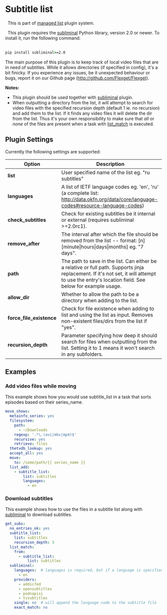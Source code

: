 # Subtitle list
<div class="alert alert-success" role="info">
  
  <span class="glyphicon glyphicon glyphicon-cog"></span>
  &nbsp; This is part of [managed list](/Plugins/List) plugin system.
</div>

<div class="alert alert-info" role="alert">
  <span class="glyphicon glyphicon glyphicon-download-alt"></span>
  &nbsp;
This plugin requires the <a href="http://subliminal.readthedocs.io/">subliminal</a> Python library, version 2.0 or newer. To install it, run the following command:
<br/><br/>

```cmd
pip install subliminal>=2.0
```
</div>

The main purpose of this plugin is to keep track of local video files that are in need of subtitles. While it allows directories (if specified in config), it's a bit finicky. If you experience any issues, be it unexpected behaviour or bugs, report it on our Github page (http://github.com/Flexget/Flexget).
  

**Notes:** 

 * This plugin should be used together with [subliminal](/Plugins/subliminal) plugin.
 * When outputting a directory from the list, it will attempt to search for video files with the specified recursion depth (default 1 ie. no recursion) and add them to the list. If it finds any video files it will delete the dir from the list. Thus it's your own responsibility to make sure that *all* or *none* of the files are present when a task with [list_match](/Plugins/List/list_match) is executed.

## Plugin Settings
Currently the following settings are supported:

|  Option  |  Description  |
| --- | --- |
| **list** | User specified name of the list eg. "ru subtitles" |
| **languages** | A list of IETF language codes eg. 'en', 'ru' (a complete list: http://data.okfn.org/data/core/language-codes#resource-language-codes) |
| **check_subtitles** | Check for existing subtitles be it internal or external (requires subliminal >=2.0rc1). |
| **remove_after** | The interval after which the file should be removed from the list -- format: [n][minute&#124;hours&#124;days&#124;months] eg. "7 days". |
| **path** | The path to save in the list. Can either be a relative or full path. Supports jinja replacement. If it's not set, it will attempt to use the entry's location field. See below for example usage. |
| **allow_dir** | Whether to allow the path to be a directory when adding to the list. |
| **force_file_existence** | Check for file existence when adding to list and using the list as input. Removes non-existent files/dirs from the list if "yes". |
| **recursion_depth** | Parameter specifying how deep it should search for files when outputting from the list. Setting it to 1 means it won't search in any subfolders. |

## Examples

### Add video files while moving
This example shows how you would use subtitle_list in a task that sorts episodes based on their series_name.

```yaml
move_shows:
  metainfo_series: yes 
  filesystem:
    path:
      - ~/Downloads
    regexp: '.*\.(avi|mkv|mp4)$'
    recursive: yes
    retrieve: files
  thetvdb_lookup: yes
  accept_all: yes
  move:
    to: /some/path/{{ series_name }}
  list_add:
    - subtitle_list:
        list: subtitles
        languages:
          - en
```

### Download subtitles
This example shows how to use the files in a subtitle list along with [subliminal](/Plugins/subliminal) to download subtitles.

```yaml
get_subs:
  no_entries_ok: yes
  subtitle_list:
    list: subtitles
    recursion_depth: 3
  list_match:
    from:
      - subtitle_list:
          list: subtitles
  subliminal:
    languages:  # languages is required, but if a language is specified in subtitle_list, it takes priority
      - en
    providers: 
      - addic7ed
      - opensubtitles
      - podnapisi
      - tvsubtitles
    single: no  # will append the language code to the subtitle file
    exact_match: no
```